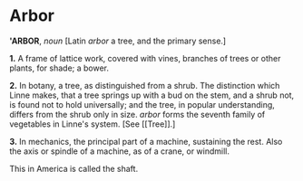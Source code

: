 # Arbor

**'ARBOR**, _noun_ \[Latin _arbor_ a tree, and the primary sense.\]

**1.** A frame of lattice work, covered with vines, branches of trees or other plants, for shade; a bower.

**2.** In botany, a tree, as distinguished from a shrub. The distinction which Linne makes, that a tree springs up with a bud on the stem, and a shrub not, is found not to hold universally; and the tree, in popular understanding, differs from the shrub only in size. _arbor_ forms the seventh family of vegetables in Linne's system. \[See [[Tree]].\]

**3.** In mechanics, the principal part of a machine, sustaining the rest. Also the axis or spindle of a machine, as of a crane, or windmill.

This in America is called the shaft.